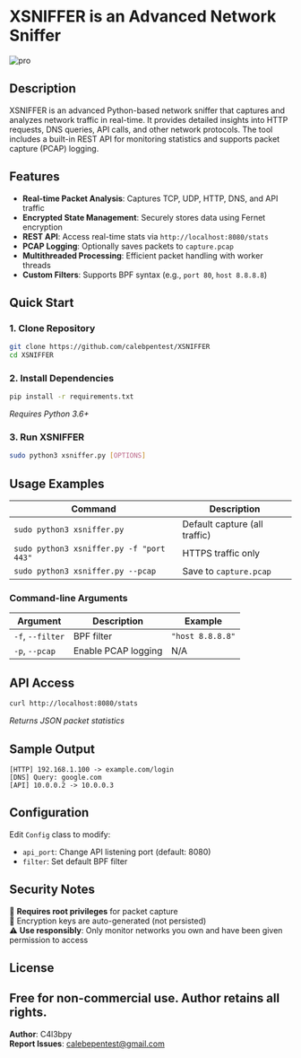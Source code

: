 # XSNIFFER is an Advanced Network Sniffer

![pro](https://github.com/user-attachments/assets/b37aa225-6a86-489e-bc80-7206a5584f49)


## Description
XSNIFFER is an advanced Python-based network sniffer that captures and analyzes network traffic in real-time. It provides detailed insights into HTTP requests, DNS queries, API calls, and other network protocols. The tool includes a built-in REST API for monitoring statistics and supports packet capture (PCAP) logging.

## Features
- **Real-time Packet Analysis**: Captures TCP, UDP, HTTP, DNS, and API traffic
- **Encrypted State Management**: Securely stores data using Fernet encryption
- **REST API**: Access real-time stats via `http://localhost:8080/stats`
- **PCAP Logging**: Optionally saves packets to `capture.pcap`
- **Multithreaded Processing**: Efficient packet handling with worker threads
- **Custom Filters**: Supports BPF syntax (e.g., `port 80`, `host 8.8.8.8`)

## Quick Start

### 1. Clone Repository
```bash
git clone https://github.com/calebpentest/XSNIFFER
cd XSNIFFER
```

### 2. Install Dependencies
```bash
pip install -r requirements.txt
```
*Requires Python 3.6+*

### 3. Run XSNIFFER
```bash
sudo python3 xsniffer.py [OPTIONS]
```

## Usage Examples
| Command | Description |
|---------|-------------|
| `sudo python3 xsniffer.py` | Default capture (all traffic) |
| `sudo python3 xsniffer.py -f "port 443"` | HTTPS traffic only |
| `sudo python3 xsniffer.py --pcap` | Save to `capture.pcap` |

### Command-line Arguments
| Argument | Description | Example |
|----------|-------------|---------|
| `-f`, `--filter` | BPF filter | `"host 8.8.8.8"` |
| `-p`, `--pcap` | Enable PCAP logging | N/A |

## API Access
```bash
curl http://localhost:8080/stats
```
*Returns JSON packet statistics*

## Sample Output
```
[HTTP] 192.168.1.100 -> example.com/login
[DNS] Query: google.com  
[API] 10.0.0.2 -> 10.0.0.3
```

## Configuration
Edit `Config` class to modify:
- `api_port`: Change API listening port (default: 8080)
- `filter`: Set default BPF filter

## Security Notes
🔐 **Requires root privileges** for packet capture  
🔑 Encryption keys are auto-generated (not persisted)  
⚠️ **Use responsibly**: Only monitor networks you own and have been given permission to access

## License
Free for non-commercial use. Author retains all rights.
---

**Author**: C4l3bpy  
**Report Issues**: calebepentest@gmail.com
```
